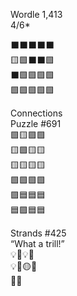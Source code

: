 Wordle 1,413\
4/6*

⬛⬛⬛⬛⬛\
🟨🟩⬛⬛🟩\
⬛🟩🟩🟩🟩\
🟩🟩🟩🟩🟩

Connections\
Puzzle #691\
🟩🟨🟪🟩\
🟨🟩🟨🟨\
🟨🟨🟨🟨\
🟩🟩🟩🟩\
🟪🟦🟦🟦\
🟦🟪🟦🟦

Strands #425\
“What a trill!”\
💡🔵💡🔵\
💡🔵🟡🔵\
🔵🔵